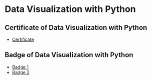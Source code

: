 # Data Visualization with Python
## Certificate of Data Visualization with Python
* [Certificate](https://courses.cognitiveclass.ai/certificates/2e8419e23b5d4d87a5d194bda329a688)
## Badge of Data Visualization with Python
* [Badge 1](https://www.credly.com/badges/969cf0c7-2be2-417d-a945-17918cd2ac79)
* [Badge 2](https://www.credly.com/badges/f0bcd054-2e30-464b-99d4-54ff496c7a6d)

